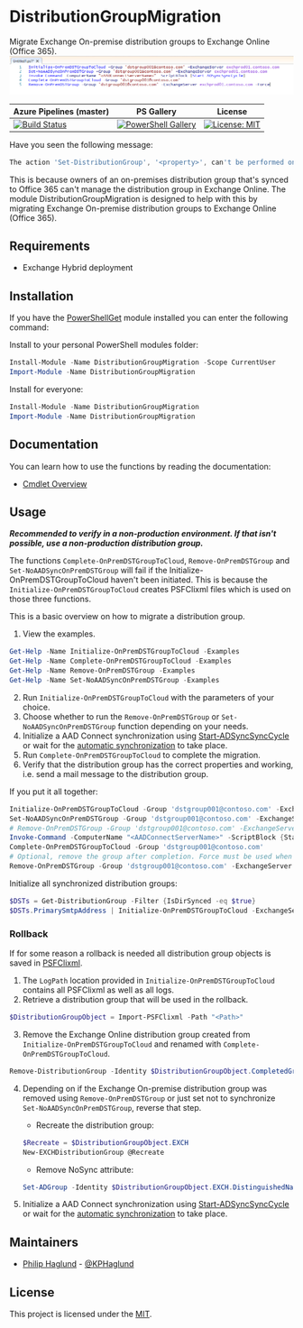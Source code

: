 # DistributionGroupMigration
Migrate Exchange On-premise distribution groups to Exchange Online (Office 365).
![DistributionGroupMigration](https://raw.githubusercontent.com/PhilipHaglund/DistributionGroupMigration/master/DistributionGroupMigration.png "DistributionGroupMigration")

| Azure Pipelines (master) | PS Gallery | License
|---|---|---|
[![Build Status](https://dev.azure.com/omnicit/DistributionGroupMigration/_apis/build/status/PhilipHaglund.DistributionGroupMigration?branchName=master)](https://dev.azure.com/omnicit/DistributionGroupMigration/_apis/build/status/PhilipHaglund.DistributionGroupMigration?branchName=master) | [![PowerShell Gallery](https://img.shields.io/powershellgallery/dt/DistributionGroupMigration.svg)](https://www.powershellgallery.com/packages/DistributionGroupMigration/) | [![License: MIT](https://img.shields.io/badge/License-MIT-yellow.svg)](LICENSE)

Have you seen the following message:
```PowerShell
The action 'Set-DistributionGroup', '<property>', can't be performed on the object '<name>' because the object is being synchronized from your on-premises organization. This action should be performed on the object in your on-premises organization.
```

This is because owners of an on-premises distribution group that's synced to Office 365 can't manage the distribution group in Exchange Online.
The module DistributionGroupMigration is designed to help with this by migrating Exchange On-premise distribution groups to Exchange Online (Office 365).

## Requirements
- Exchange Hybrid deployment

## Installation

If you have the [PowerShellGet](https://docs.microsoft.com/en-us/powershell/gallery/overview) module installed
you can enter the following command:

Install to your personal PowerShell modules folder:
```PowerShell
Install-Module -Name DistributionGroupMigration -Scope CurrentUser
Import-Module -Name DistributionGroupMigration
```

Install for everyone:
```PowerShell
Install-Module -Name DistributionGroupMigration
Import-Module -Name DistributionGroupMigration
```

## Documentation

You can learn how to use the functions by reading the documentation:

- [Cmdlet Overview](docs/en-US/DistributionGroupMigration.md)

## Usage
***Recommended to verify in a non-production environment. If that isn't possible, use a non-production distribution group.***

The functions ```Complete-OnPremDSTGroupToCloud```, ```Remove-OnPremDSTGroup``` and ```Set-NoAADSyncOnPremDSTGroup``` will fail if the Initialize-OnPremDSTGroupToCloud haven't been initiated. This is because the ```Initialize-OnPremDSTGroupToCloud``` creates PSFClixml files which is used on those three functions.

This is a basic overview on how to migrate a distribution group.
1. View the examples.
```PowerShell
Get-Help -Name Initialize-OnPremDSTGroupToCloud -Examples
Get-Help -Name Complete-OnPremDSTGroupToCloud -Examples
Get-Help -Name Remove-OnPremDSTGroup -Examples
Get-Help -Name Set-NoAADSyncOnPremDSTGroup -Examples
```
2. Run ```Initialize-OnPremDSTGroupToCloud``` with the parameters of your choice.
3. Choose whether  to run the ```Remove-OnPremDSTGroup``` or ```Set-NoAADSyncOnPremDSTGroup``` function depending on your needs.
4. Initialize a AAD Connect synchronization using [Start-ADSyncSyncCycle](https://docs.microsoft.com/en-us/azure/active-directory/hybrid/how-to-connect-sync-feature-scheduler#start-the-scheduler) or wait for the [automatic synchronization](https://docs.microsoft.com/en-us/azure/active-directory/hybrid/how-to-connect-sync-feature-scheduler) to take place.
5. Run ```Complete-OnPremDSTGroupToCloud``` to complete the migration.
6. Verify that the distribution group has the correct properties and working, i.e. send a mail message to the distribution group.

If you put it all together:
```PowerShell
Initialize-OnPremDSTGroupToCloud -Group 'dstgroup001@contoso.com' -ExchangeServer exchprod01.contoso.com
Set-NoAADSyncOnPremDSTGroup -Group 'dstgroup001@contoso.com' -ExchangeServer exchprod01.contoso.com
# Remove-OnPremDSTGroup -Group 'dstgroup001@contoso.com' -ExchangeServer exchprod01.contoso.com
Invoke-Command -ComputerName "<AADConnectServerName>" -ScriptBlock {Start-ADSyncSyncCycle}
Complete-OnPremDSTGroupToCloud -Group 'dstgroup001@contoso.com'
# Optional, remove the group after completion. Force must be used when Complete-OnPremDSTGroupToCloud was ran before Remove-OnPremDSTGroup.
Remove-OnPremDSTGroup -Group 'dstgroup001@contoso.com' -ExchangeServer exchprod01.contoso.com -Force
```
Initialize all synchronized distribution groups:
```PowerShell
$DSTs = Get-DistributionGroup -Filter {IsDirSynced -eq $true}
$DSTs.PrimarySmtpAddress | Initialize-OnPremDSTGroupToCloud -ExchangeServer exchprod01.contoso.com -Force
```
### Rollback
If for some reason a rollback is needed all distribution group objects is saved in [PSFClixml](http://psframework.org/documentation/commands/PSFramework/Import-PSFClixml.html).

1. The ```LogPath``` location provided in ```Initialize-OnPremDSTGroupToCloud``` contains all PSFClixml as well as all logs.
2. Retrieve a distribution group that will be used in the rollback.
```PowerShell
$DistributionGroupObject = Import-PSFClixml -Path "<Path>"
```
3. Remove the Exchange Online distribution group created from ```Initialize-OnPremDSTGroupToCloud``` and renamed with ```Complete-OnPremDSTGroupToCloud```.
```PowerShell
Remove-DistributionGroup -Identity $DistributionGroupObject.CompletedGroup.PrimarySmtpAddress -Confirm
```
4. Depending on if the Exchange On-premise distribution group was removed using ```Remove-OnPremDSTGroup``` or just set not to synchronize ```Set-NoAADSyncOnPremDSTGroup```, reverse that step.

    - Recreate the distribution group:
    ```PowerShell
    $Recreate = $DistributionGroupObject.EXCH
    New-EXCHDistributionGroup @Recreate
    ```
    - Remove NoSync attribute:
    ```PowerShell
    Set-ADGroup -Identity $DistributionGroupObject.EXCH.DistinguishedName -Clear 'adminDescription'
    ```
5. Initialize a AAD Connect synchronization using [Start-ADSyncSyncCycle](https://docs.microsoft.com/en-us/azure/active-directory/hybrid/how-to-connect-sync-feature-scheduler#start-the-scheduler) or wait for the [automatic synchronization](https://docs.microsoft.com/en-us/azure/active-directory/hybrid/how-to-connect-sync-feature-scheduler) to take place.

## Maintainers

- [Philip Haglund](https://github.com/PhilipHaglund) - [@KPHaglund](http://twitter.com/KPHaglund)

## License

This project is licensed under the [MIT](LICENSE).
